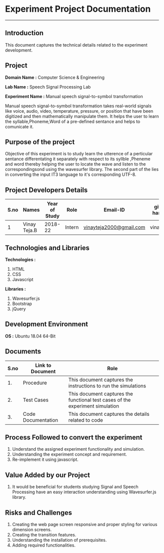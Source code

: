# Experiment Project Documentation
---
## Introduction
This  document captures the technical details related to the experiment development.

## Project
**Domain Name :** Computer Science & Engineering

**Lab Name :** Speech Signal Processing Lab

**Experiment Name :** Manual speech signal-to-symbol transformation

Manual speech signal-to-symbol transformation takes real-world signals like voice, audio, video, temperature, pressure, or position that have been digitized and then mathematically manipulate them. It helps the user to learn the syllable,Phoneme,Word of a pre-defined sentance and helps to comunicate it. 


## Purpose of the project
Objective of this experiment is to study learn the utterence of a perticular sentance differentating it separately with respect to its syllble ,Pheneme and word thereby helping the user to locate the wave and listen to the correspondingsond using the wavesurfer library. The second part of the lies in converting the input IT3 language to it's corresponding UTF-8.  


## Project Developers Details
| S.no | Names | Year of Study | Role | Email-ID | github handles |
| ---  |---    |---            |---   | ---      |  ---           |
| 1    | Vinay Teja.B | 2018-22 | Intern| vinayteja2000@gmail.com | vinaytejab |

## Technologies and Libraries
**Technologies :**
  1. HTML
  2. CSS
  3. Javascript

**Libraries :**
  1. Wavesurfer.js
  2. Bootstrap
  3. jQuery

## Development Environment
**OS :** Ubuntu 18.04 64-Bit

## Documents
| S.no | Link to Document | Role |
| ---  |---    |---            |
| 1. | Procedure | This document captures the instructions to run the simulations |
| 2. | Test Cases | This document captures the functional test cases of the experiment simulation |
| 3. | Code Documentation | This document captures the  details related to code |

## Process Followed to convert the experiment
1. Understand the assigned experiment functionality and simulation.
2. Understanding the experiment concept and requirement.
3. Re-implement it using javascript.

## Value Added by our Project
1. It would be beneficial for students studying Signal and Speech Processing have an easy interaction understanding using Wavesurfer.js library.

## Risks and Challenges
1. Creating the web page screen responsive and proper styling for various dimension screens.
2. Creating the transition features.
3. Understanding the installation of prerequisites.
4. Adding required functionalities.